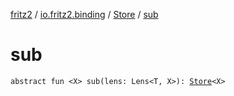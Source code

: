 [fritz2](../../index.md) / [io.fritz2.binding](../index.md) / [Store](index.md) / [sub](./sub.md)

# sub

`abstract fun <X> sub(lens: Lens<T, X>): `[`Store`](index.md)`<X>`